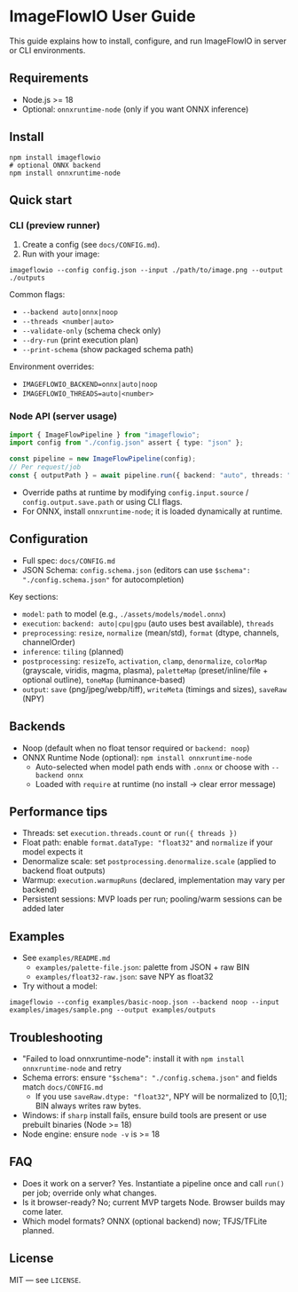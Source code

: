 # ImageFlowIO User Guide

This guide explains how to install, configure, and run ImageFlowIO in server or CLI environments.

## Requirements

- Node.js >= 18
- Optional: `onnxruntime-node` (only if you want ONNX inference)

## Install

```
npm install imageflowio
# optional ONNX backend
npm install onnxruntime-node
```

## Quick start

### CLI (preview runner)

1. Create a config (see `docs/CONFIG.md`).
2. Run with your image:

```
imageflowio --config config.json --input ./path/to/image.png --output ./outputs
```

Common flags:

- `--backend auto|onnx|noop`
- `--threads <number|auto>`
- `--validate-only` (schema check only)
- `--dry-run` (print execution plan)
- `--print-schema` (show packaged schema path)

Environment overrides:

- `IMAGEFLOWIO_BACKEND=onnx|auto|noop`
- `IMAGEFLOWIO_THREADS=auto|<number>`

### Node API (server usage)

```ts
import { ImageFlowPipeline } from "imageflowio";
import config from "./config.json" assert { type: "json" };

const pipeline = new ImageFlowPipeline(config);
// Per request/job
const { outputPath } = await pipeline.run({ backend: "auto", threads: "auto" });
```

- Override paths at runtime by modifying `config.input.source` / `config.output.save.path` or using CLI flags.
- For ONNX, install `onnxruntime-node`; it is loaded dynamically at runtime.

## Configuration

- Full spec: `docs/CONFIG.md`
- JSON Schema: `config.schema.json` (editors can use `$schema": "./config.schema.json"` for autocompletion)

Key sections:

- `model`: `path` to model (e.g., `./assets/models/model.onnx`)
- `execution`: `backend: auto|cpu|gpu` (auto uses best available), `threads`
- `preprocessing`: `resize`, `normalize` (mean/std), `format` (dtype, channels, channelOrder)
- `inference`: `tiling` (planned)
- `postprocessing`: `resizeTo`, `activation`, `clamp`, `denormalize`, `colorMap` (grayscale, viridis, magma, plasma), `paletteMap` (preset/inline/file + optional outline), `toneMap` (luminance-based)
- `output`: `save` (png/jpeg/webp/tiff), `writeMeta` (timings and sizes), `saveRaw` (NPY)

## Backends

- Noop (default when no float tensor required or `backend: noop`)
- ONNX Runtime Node (optional): `npm install onnxruntime-node`
  - Auto-selected when model path ends with `.onnx` or choose with `--backend onnx`
  - Loaded with `require` at runtime (no install -> clear error message)

## Performance tips

- Threads: set `execution.threads.count` or `run({ threads })`
- Float path: enable `format.dataType: "float32"` and `normalize` if your model expects it
- Denormalize scale: set `postprocessing.denormalize.scale` (applied to backend float outputs)
- Warmup: `execution.warmupRuns` (declared, implementation may vary per backend)
- Persistent sessions: MVP loads per run; pooling/warm sessions can be added later

## Examples

- See `examples/README.md`
  - `examples/palette-file.json`: palette from JSON + raw BIN
  - `examples/float32-raw.json`: save NPY as float32
- Try without a model:

```
imageflowio --config examples/basic-noop.json --backend noop --input examples/images/sample.png --output examples/outputs
```

## Troubleshooting

- "Failed to load onnxruntime-node": install it with `npm install onnxruntime-node` and retry
- Schema errors: ensure `"$schema": "./config.schema.json"` and fields match `docs/CONFIG.md`
  - If you use `saveRaw.dtype: "float32"`, NPY will be normalized to [0,1]; BIN always writes raw bytes.
- Windows: if `sharp` install fails, ensure build tools are present or use prebuilt binaries (Node >= 18)
- Node engine: ensure `node -v` is >= 18

## FAQ

- Does it work on a server? Yes. Instantiate a pipeline once and call `run()` per job; override only what changes.
- Is it browser-ready? No; current MVP targets Node. Browser builds may come later.
- Which model formats? ONNX (optional backend) now; TFJS/TFLite planned.

## License

MIT — see `LICENSE`.
